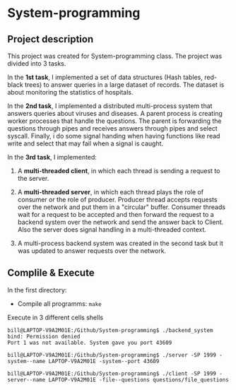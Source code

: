 # System-programming
## Project description

This project was created for System-programming class. The project was divided into 3 tasks.

In the **1st task**, I implemented a set of data structures (Hash tables, red-black trees) to answer queries in a large dataset of records. The dataset is about monitoring the statistics of hospitals.

In the **2nd task**,  I implemented a distributed multi-process system that answers queries about viruses and diseases. A parent process is creating worker processes that handle the questions. The parent is forwarding the questions through pipes and receives answers through pipes and select syscall. Finally, i do some signal handing when having functions like read write and select that may fail when a signal is caught.

In the **3rd task**, I implemented:

1. A **multi-threaded client**, in which each thread is sending a request to the server.


2. A **multi-threaded server**, in which each thread plays the role of consumer or the role of producer. Producer thread accepts requests over the network and put them in a "circular" buffer.
Consumer threads wait for a request to be accepted and then forward the request to a backend system over the network and send the answer back to Client.  Also the server does signal handling in a multi-threaded context.


3. A multi-process backend system was created in the second task but it was updated to answer requests over the network.

## __Complile & Execute__
In the first directory:
-  Compile all programms: ```make```

Execute in 3 different cells shells

```
bill@LAPTOP-V9A2M01E:/Github/System-programming$ ./backend_system
bind: Permission denied
Port 1 was not available. System gave you port 43609
```
```
bill@LAPTOP-V9A2M01E:/Github/System-programming$ ./server -SP 1999 -system--name LAPTOP-V9A2M01E -system--port 43609
```
```
bill@LAPTOP-V9A2M01E:/Github/System-programming$ ./client -SP 1999 -server--name LAPTOP-V9A2M01E -file--questions questions/file_questions
```
